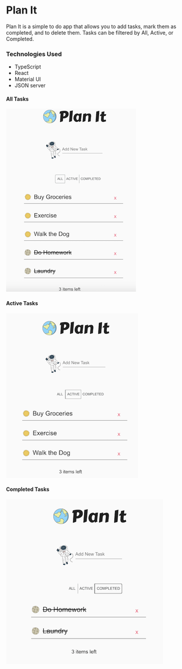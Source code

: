 # Plan It
Plan It is a simple to do app that allows you to add tasks, mark them as completed, and to delete them.  Tasks can be filtered by All, Active, or Completed.

### Technologies Used
- TypeScript
- React
- Material UI
- JSON server

#### All Tasks

![All Tasks](/src/img/all-tasks.png)

#### Active Tasks

![Active Tasks](/src/img/active.png)
#### Completed Tasks

![Completed Tasks](/src/img/completed.png)